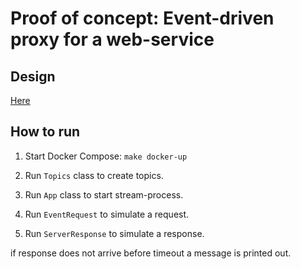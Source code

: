 # Proof of concept: Event-driven proxy for a web-service

## Design

[Here](DESIGN.md)

## How to run

1. Start Docker Compose: `make docker-up`

2. Run `Topics` class to create topics.

3. Run `App` class to start stream-process.

4. Run `EventRequest` to simulate a request.

5. Run `ServerResponse` to simulate a response.

if response does not arrive before timeout a message is printed out.